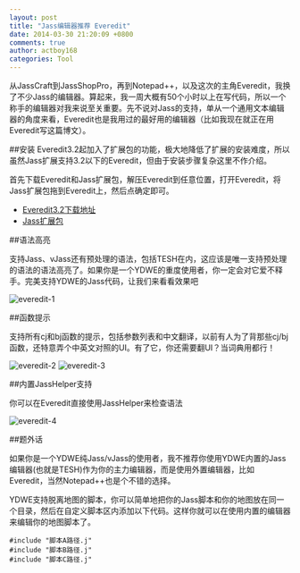 ```yaml
---
layout: post
title: "Jass编辑器推荐 Everedit"
date: 2014-03-30 21:20:09 +0800
comments: true
author: actboy168
categories: Tool
---
```


从JassCraft到JassShopPro，再到Notepad++，以及这次的主角Everedit，我换了不少Jass的编辑器。算起来，我一周大概有50个小时以上在写代码，所以一个称手的编辑器对我来说至关重要。先不说对Jass的支持，单从一个通用文本编辑器的角度来看，Everedit也是我用过的最好用的编辑器（比如我现在就正在用Everedit写这篇博文）。

##安装
Everedit3.2起加入了扩展包的功能，极大地降低了扩展的安装难度，所以虽然Jass扩展支持3.2以下的Everedit，但由于安装步骤复杂这里不作介绍。

首先下载Everedit和Jass扩展包，解压Everedit到任意位置，打开Everedit，将Jass扩展包拖到Everedit上，然后点确定即可。

- [Everedit3.2下载地址](http://update.everedit.net/beta.php)
- [Jass扩展包](https://github.com/actboy168/jass_for_everedit/blob/master/jass.ezip?raw=true)

<!-- more -->

##语法高亮

支持Jass、vJass还有预处理的语法，包括TESH在内，这应该是唯一支持预处理的语法的语法高亮了。如果你是一个YDWE的重度使用者，你一定会对它爱不释手。完美支持YDWE的Jass代码，让我们来看看效果吧

![everedit-1](images/blog/everedit-1.jpg)

##函数提示

支持所有cj和bj函数的提示，包括参数列表和中文翻译，以前有人为了背那些cj/bj函数，还特意弄个中英文对照的UI。有了它，你还需要翻UI？当词典用都行！

![everedit-2](images/blog/everedit-2.jpg)
![everedit-3](images/blog/everedit-3.jpg)

##内置JassHelper支持

你可以在Everedit直接使用JassHelper来检查语法

![everedit-4](images/blog/everedit-4.jpg)

##题外话

如果你是一个YDWE纯Jass/vJass的使用者，我不推荐你使用YDWE内置的Jass编辑器(也就是TESH)作为你的主力编辑器，而是使用外置编辑器，比如Everedit，当然Notepad++也是个不错的选择。

YDWE支持脱离地图的脚本，你可以简单地把你的Jass脚本和你的地图放在同一个目录，然后在自定义脚本区内添加以下代码。这样你就可以在使用内置的编辑器来编辑你的地图脚本了。

```
#include "脚本A路径.j"
#include "脚本B路径.j"
#include "脚本C路径.j"
```
